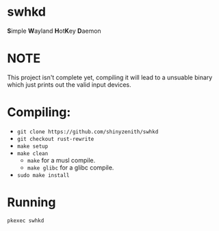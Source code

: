 # swhkd
**S**imple **W**ayland **H**ot**K**ey **D**aemon

# NOTE

This project isn't complete yet, compiling it will lead to a unsuable binary which just prints out the valid input devices.

# Compiling:

+ `git clone https://github.com/shinyzenith/swhkd`
+ `git checkout rust-rewrite`
+ `make setup`
+ `make clean`
	+ `make` for a musl compile.
	+ `make glibc` for a glibc compile.
+ `sudo make install`

# Running

`pkexec swhkd`
